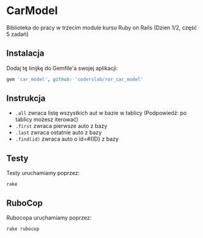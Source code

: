 # CarModel

Biblioteka do pracy w trzecim module kursu Ruby on Rails (Dzien 1/2, część 5 zadań)

## Instalacja

Dodaj tę linijkę do Gemfile'a swojej aplikacji:

```ruby
gem 'car_model', github: 'coderslab/ror_car_model'
```

## Instrukcja

* `.all` zwraca listę wszystkich aut w bazie w tablicy (Podpowiedź: po tablicy możesz iterować)
* `.first` zwraca pierwsze auto z bazy
* `.last` zwraca ostatnie auto z bazy
* `.find(id)` zwraca auto o id=#{ID} z bazy

## Testy

Testy uruchamiamy poprzez:

```
rake
```

## RuboCop

Rubocopa uruchamiamy poprzez:

```
rake rubocop
```
